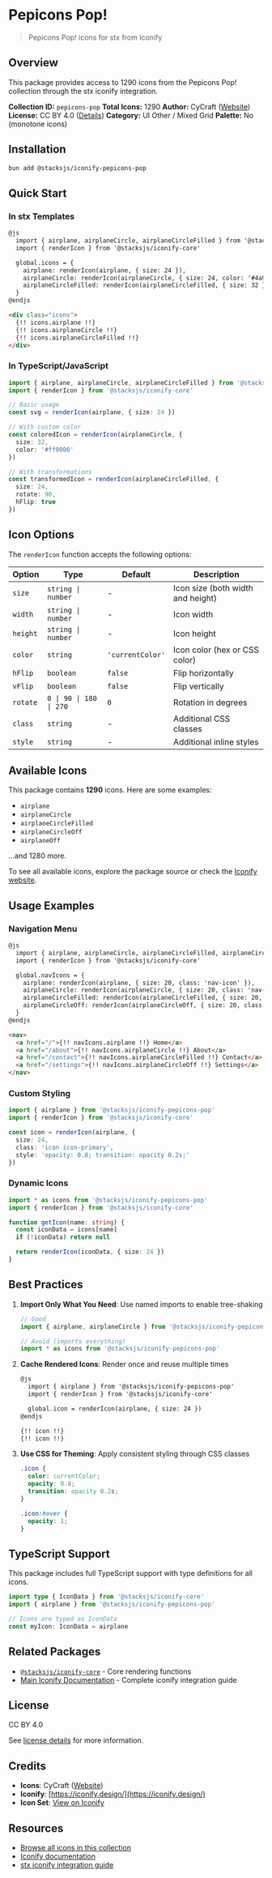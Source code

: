 # Pepicons Pop!

> Pepicons Pop! icons for stx from Iconify

## Overview

This package provides access to 1290 icons from the Pepicons Pop! collection through the stx iconify integration.

**Collection ID:** `pepicons-pop`
**Total Icons:** 1290
**Author:** CyCraft ([Website](https://github.com/CyCraft/pepicons))
**License:** CC BY 4.0 ([Details](https://github.com/CyCraft/pepicons/blob/dev/LICENSE))
**Category:** UI Other / Mixed Grid
**Palette:** No (monotone icons)

## Installation

```bash
bun add @stacksjs/iconify-pepicons-pop
```

## Quick Start

### In stx Templates

```html
@js
  import { airplane, airplaneCircle, airplaneCircleFilled } from '@stacksjs/iconify-pepicons-pop'
  import { renderIcon } from '@stacksjs/iconify-core'

  global.icons = {
    airplane: renderIcon(airplane, { size: 24 }),
    airplaneCircle: renderIcon(airplaneCircle, { size: 24, color: '#4a90e2' }),
    airplaneCircleFilled: renderIcon(airplaneCircleFilled, { size: 32 })
  }
@endjs

<div class="icons">
  {!! icons.airplane !!}
  {!! icons.airplaneCircle !!}
  {!! icons.airplaneCircleFilled !!}
</div>
```

### In TypeScript/JavaScript

```typescript
import { airplane, airplaneCircle, airplaneCircleFilled } from '@stacksjs/iconify-pepicons-pop'
import { renderIcon } from '@stacksjs/iconify-core'

// Basic usage
const svg = renderIcon(airplane, { size: 24 })

// With custom color
const coloredIcon = renderIcon(airplaneCircle, {
  size: 32,
  color: '#ff0000'
})

// With transformations
const transformedIcon = renderIcon(airplaneCircleFilled, {
  size: 24,
  rotate: 90,
  hFlip: true
})
```

## Icon Options

The `renderIcon` function accepts the following options:

| Option | Type | Default | Description |
|--------|------|---------|-------------|
| `size` | `string \| number` | - | Icon size (both width and height) |
| `width` | `string \| number` | - | Icon width |
| `height` | `string \| number` | - | Icon height |
| `color` | `string` | `'currentColor'` | Icon color (hex or CSS color) |
| `hFlip` | `boolean` | `false` | Flip horizontally |
| `vFlip` | `boolean` | `false` | Flip vertically |
| `rotate` | `0 \| 90 \| 180 \| 270` | `0` | Rotation in degrees |
| `class` | `string` | - | Additional CSS classes |
| `style` | `string` | - | Additional inline styles |

## Available Icons

This package contains **1290** icons. Here are some examples:

- `airplane`
- `airplaneCircle`
- `airplaneCircleFilled`
- `airplaneCircleOff`
- `airplaneOff`

...and 1280 more.

To see all available icons, explore the package source or check the [Iconify website](https://icon-sets.iconify.design/pepicons-pop/).

## Usage Examples

### Navigation Menu

```html
@js
  import { airplane, airplaneCircle, airplaneCircleFilled, airplaneCircleOff } from '@stacksjs/iconify-pepicons-pop'
  import { renderIcon } from '@stacksjs/iconify-core'

  global.navIcons = {
    airplane: renderIcon(airplane, { size: 20, class: 'nav-icon' }),
    airplaneCircle: renderIcon(airplaneCircle, { size: 20, class: 'nav-icon' }),
    airplaneCircleFilled: renderIcon(airplaneCircleFilled, { size: 20, class: 'nav-icon' }),
    airplaneCircleOff: renderIcon(airplaneCircleOff, { size: 20, class: 'nav-icon' })
  }
@endjs

<nav>
  <a href="/">{!! navIcons.airplane !!} Home</a>
  <a href="/about">{!! navIcons.airplaneCircle !!} About</a>
  <a href="/contact">{!! navIcons.airplaneCircleFilled !!} Contact</a>
  <a href="/settings">{!! navIcons.airplaneCircleOff !!} Settings</a>
</nav>
```

### Custom Styling

```typescript
import { airplane } from '@stacksjs/iconify-pepicons-pop'
import { renderIcon } from '@stacksjs/iconify-core'

const icon = renderIcon(airplane, {
  size: 24,
  class: 'icon icon-primary',
  style: 'opacity: 0.8; transition: opacity 0.2s;'
})
```

### Dynamic Icons

```typescript
import * as icons from '@stacksjs/iconify-pepicons-pop'
import { renderIcon } from '@stacksjs/iconify-core'

function getIcon(name: string) {
  const iconData = icons[name]
  if (!iconData) return null

  return renderIcon(iconData, { size: 24 })
}
```

## Best Practices

1. **Import Only What You Need**: Use named imports to enable tree-shaking
   ```typescript
   // Good
   import { airplane, airplaneCircle } from '@stacksjs/iconify-pepicons-pop'

   // Avoid (imports everything)
   import * as icons from '@stacksjs/iconify-pepicons-pop'
   ```

2. **Cache Rendered Icons**: Render once and reuse multiple times
   ```html
   @js
     import { airplane } from '@stacksjs/iconify-pepicons-pop'
     import { renderIcon } from '@stacksjs/iconify-core'

     global.icon = renderIcon(airplane, { size: 24 })
   @endjs

   {!! icon !!}
   {!! icon !!}
   ```

3. **Use CSS for Theming**: Apply consistent styling through CSS classes
   ```css
   .icon {
     color: currentColor;
     opacity: 0.8;
     transition: opacity 0.2s;
   }

   .icon:hover {
     opacity: 1;
   }
   ```

## TypeScript Support

This package includes full TypeScript support with type definitions for all icons.

```typescript
import type { IconData } from '@stacksjs/iconify-core'
import { airplane } from '@stacksjs/iconify-pepicons-pop'

// Icons are typed as IconData
const myIcon: IconData = airplane
```

## Related Packages

- [`@stacksjs/iconify-core`](../iconify-core) - Core rendering functions
- [Main Iconify Documentation](../../docs/iconify.md) - Complete iconify integration guide

## License

CC BY 4.0

See [license details](https://github.com/CyCraft/pepicons/blob/dev/LICENSE) for more information.

## Credits

- **Icons**: CyCraft ([Website](https://github.com/CyCraft/pepicons))
- **Iconify**: [https://iconify.design/](https://iconify.design/)
- **Icon Set**: [View on Iconify](https://icon-sets.iconify.design/pepicons-pop/)

## Resources

- [Browse all icons in this collection](https://icon-sets.iconify.design/pepicons-pop/)
- [Iconify documentation](https://iconify.design/docs/)
- [stx iconify integration guide](../../docs/iconify.md)
